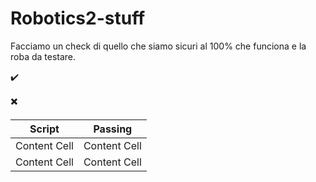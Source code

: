 # Robotics2-stuff

Facciamo un check di quello che siamo sicuri al 100% che funciona e la roba da testare.

:heavy_check_mark:

:heavy_multiplication_x:

| Script | Passing |
| ------------- | ------------- |
| Content Cell  | Content Cell  |
| Content Cell  | Content Cell  |
